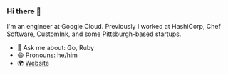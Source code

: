 ### Hi there 👋

I'm an engineer at Google Cloud. Previously I worked at HashiCorp, Chef Software, CustomInk, and some Pittsburgh-based startups.

- 💬 Ask me about: Go, Ruby
- 😄 Pronouns: he/him
- 🌍 [Website](https://www.sethvargo.com)
